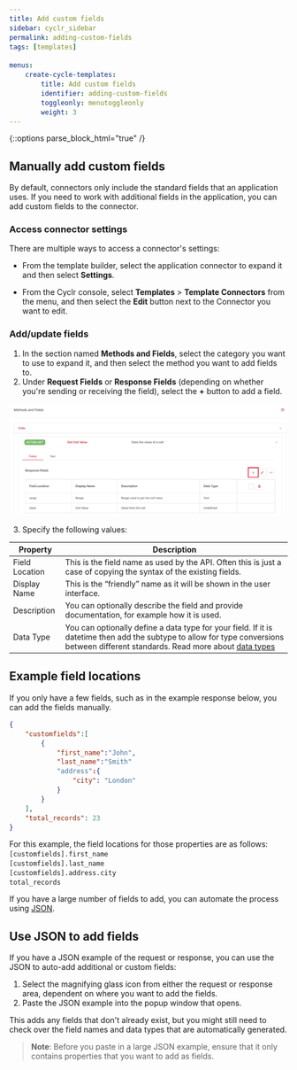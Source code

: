 ```yaml
---
title: Add custom fields
sidebar: cyclr_sidebar
permalink: adding-custom-fields
tags: [templates]

menus:
    create-cycle-templates:
        title: Add custom fields
        identifier: adding-custom-fields
        toggleonly: menutoggleonly
        weight: 3
---
```

{::options parse_block_html="true" /}
<section class="card">

## Manually add custom fields

By default, connectors only include the standard fields that an application uses. If you need to work with additional fields in the application, you can add custom fields to the connector.

### Access connector settings

There are multiple ways to access a connector's settings:

* From the template builder, select the application connector to expand it and then select **Settings**.

* From the Cyclr console, select **Templates** > **Template Connectors** from the menu, and then select the **Edit** button next to the Connector you want to edit.

### Add/update fields

1.   In the section named **Methods and Fields**, select the category you want to use to expand it, and then select the method you want to add fields to.
2.   Under **Request Fields** or **Response Fields** (depending on whether you're sending or receiving the field), select the **+** button to add a field.

![A screenshot with a red box to highlight the button you select to add a custom field.](./images/connector-custom-field.png)

3. Specify the following values:

| Property | Description |
| --- | --- |
| Field Location | This is the field name as used by the API. Often this is just a case of copying the syntax of the existing fields. |
| Display Name | This is the “friendly” name as it will be shown in the user interface. |
| Description | You can optionally describe the field and provide documentation, for example how it is used. |
| Data Type | You can optionally define a data type for your field.  If it is datetime then add the subtype to allow for type conversions between different standards. Read more about [data types](./data-types)|


</section>
<section class="card">

## Example field locations

If you only have a few fields, such as in the example response below, you can add the fields manually. 

```JSON
{
    "customfields":[
        {
            "first_name":"John",
            "last_name":"Smith"
            "address":{
                "city": "London"
            }
        }
    ],
    "total_records": 23
}
```

For this example, the field locations for those properties are as follows:<br>
``[customfields].first_name``<br>
``[customfields].last_name``<br>
``[customfields].address.city``<br>
``total_records``

If you have a large number of fields to add, you can automate the process using [JSON](#use-json-to-add-fields).


</section>
<section class="card">

## Use JSON to add fields

If you have a JSON example of the request or response, you can use the JSON to auto-add additional or custom fields:

1. Select the magnifying glass icon from either the request or response area, dependent on where you want to add the fields.
2. Paste the JSON example into the popup window that opens.

This adds any fields that don't already exist, but you might still need to check over the field names and data types that are automatically generated.

> **Note**: Before you paste in a large JSON example, ensure that it only contains properties that you want to add as fields.

</section>
